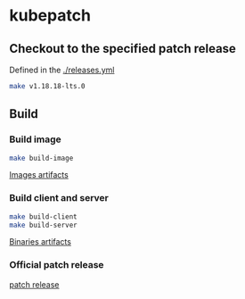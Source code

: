 # kubepatch

## Checkout to the specified patch release

Defined in the [./releases.yml](https://github.com/DaoCloud-OpenSource/kubepatch/blob/master/releases.yml)

``` bash
make v1.18.18-lts.0
```

## Build

### Build image

``` bash
make build-image
```

[Images artifacts](https://github.com/orgs/DaoCloud-OpenSource/packages?repo_name=kubepatch)

### Build client and server

``` bash
make build-client
make build-server
```

[Binaries artifacts](https://github.com/DaoCloud-OpenSource/kubepatch/releases)

### Official patch release

[patch release](https://kubernetes.io/releases/patch-releases/)
